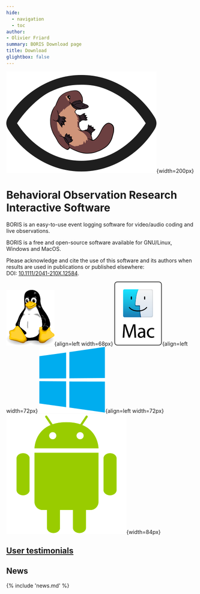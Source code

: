```yaml
---
hide:
  - navigation
  - toc
author:
- Olivier Friard
summary: BORIS Download page
title: Download
glightbox: false
---
```


![BORIS logo](images/boris_logo-3.400px.png){width=200px}

# Behavioral Observation Research Interactive Software

BORIS is an easy-to-use event logging software for video/audio coding and live observations.

BORIS is a free and open-source software available for GNU/Linux, Windows and MacOS.



Please acknowledge and cite the use of this software and its authors when results are used in publications or published elsewhere:  
DOI: [10.1111/2041-210X.12584](http://onlinelibrary.wiley.com/doi/10.1111/2041-210X.12584/abstract).



![Tux](images/tux_128px.png){align=left width=68px}
![MacOS](images/mac-os.svg){align=left width=72px}
![MacOS](images/windows_logo.svg){align=left width=72px}
![MacOS](images/android_logo.png){width=84px}


## [User testimonials](postcards.md)

## News

{% include 'news.md' %}

